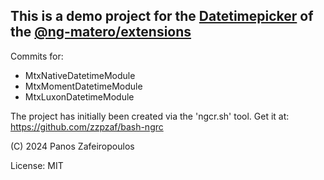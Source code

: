 
## This is a demo project for the [Datetimepicker](https://ng-matero.github.io/extensions/components/datetimepicker/overview) of the [@ng-matero/extensions](https://github.com/ng-matero/extensions)

Commits for: 
- MtxNativeDatetimeModule	
- MtxMomentDatetimeModule
- MtxLuxonDatetimeModule 



The project has initially been  created via the 'ngcr.sh' tool.
Get it at: https://github.com/zzpzaf/bash-ngrc

(C) 2024 Panos Zafeiropoulos

License: MIT
